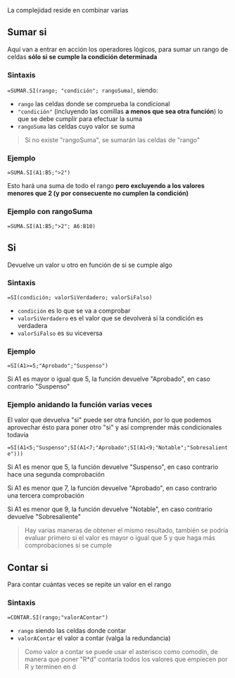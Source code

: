La complejidad reside en combinar varias

## Sumar si
Aquí van a entrar en acción los operadores lógicos, para sumar un rango de celdas **sólo si se cumple la condición determinada**

### Sintaxis
`=SUMAR.SI(rango; "condición"; rangoSuma)`, siendo: 
- `rango` las celdas donde se comprueba la condicional
- `"condición"` (incluyendo las comillas **a menos que sea otra función**) lo que se debe cumplir para efectuar la suma
- `rangoSuma` las celdas cuyo valor se suma

> Si no existe "rangoSuma", se sumarán las celdas de "rango"

### Ejemplo
`=SUMA.SI(A1:B5;">2")`

Esto hará una suma de todo el rango **pero excluyendo a los valores menores que 2 (y por consecuente no cumplen la condición)**

### Ejemplo con rangoSuma
`=SUMA.SI(A1:B5;">2"; A6:B10)`

## Si
Devuelve un valor u otro en función de si se cumple algo

### Sintaxis
`=SI(condición; valorSiVerdadero; valorSiFalso)`
- `condición` es lo que se va a comprobar
- `valorSiVerdadero` es el valor que se devolverá si la condición es verdadera
- `valorSiFalso` es su viceversa

### Ejemplo
`=SI(A1>=5;"Aprobado";"Suspenso")`

Si A1 es mayor o igual que 5, la función devuelve "Aprobado", en caso contrario "Suspenso"

### Ejemplo anidando la función varias veces
El valor que devuelva "si" puede ser otra función, por lo que podemos aprovechar ésto para poner otro "si" y así comprender más condicionales todavía

`=SI(A1<5;"Suspenso";SI(A1<7;"Aprobado";SI(A1<9;"Notable";"Sobresaliente")))`

Si A1 es menor que 5, la función devuelve "Suspenso", en caso contrario hace una segunda comprobación

Si A1 es menor que 7, la función devuelve "Aprobado", en caso contrario una tercera comprobación

Si A1 es menor que 9, la función devuelve "Notable", en caso contrario devuelve "Sobresaliente"

> Hay varias maneras de obtener el mismo resultado, también se podría evaluar primero si el valor es mayor o igual que 5 y que haga más comprobaciones si se cumple

## Contar si
Para contar cuántas veces se repite un valor en el rango

### Sintaxis
`=CONTAR.SI(rango;"valorAContar")`
- `rango` siendo las celdas donde contar
- `valorAContar` el valor a contar (valga la redundancia)

> Como valor a contar se puede usar el asterisco como comodín, de manera que poner "R*d" contaría todos los valores que empiecen por R y terminen en d


